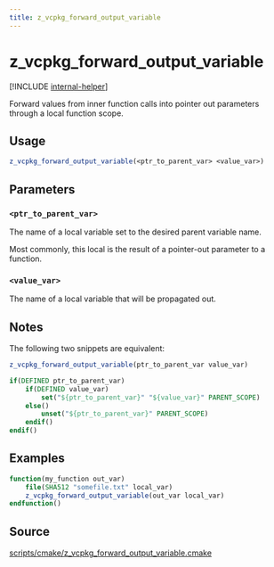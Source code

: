 ```yaml
---
title: z_vcpkg_forward_output_variable
---
```


# z_vcpkg_forward_output_variable

[!INCLUDE [internal-helper](../../../../includes/internal-helper.md)]

Forward values from inner function calls into pointer out parameters through a local function scope.

## Usage

```cmake
z_vcpkg_forward_output_variable(<ptr_to_parent_var> <value_var>)
```

## Parameters
### `<ptr_to_parent_var>`

The name of a local variable set to the desired parent variable name.

Most commonly, this local is the result of a pointer-out parameter to a function.

### `<value_var>`
The name of a local variable that will be propagated out.

## Notes
The following two snippets are equivalent:
```cmake
z_vcpkg_forward_output_variable(ptr_to_parent_var value_var)
```
```cmake
if(DEFINED ptr_to_parent_var)
    if(DEFINED value_var)
        set("${ptr_to_parent_var}" "${value_var}" PARENT_SCOPE)
    else()
        unset("${ptr_to_parent_var}" PARENT_SCOPE)
    endif()
endif()
```

## Examples
```cmake
function(my_function out_var)
    file(SHA512 "somefile.txt" local_var)
    z_vcpkg_forward_output_variable(out_var local_var)
endfunction()
```

## Source
[scripts/cmake/z\_vcpkg\_forward\_output\_variable.cmake](https://github.com/Microsoft/vcpkg/blob/master/scripts/cmake/z_vcpkg_forward_output_variable.cmake)

